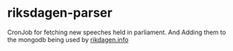 # riksdagen-parser

CronJob for fetching new speeches held in parliament. And Adding them to the mongodb being used by [rikdagen.info](https://www.riksdagen.info) 
